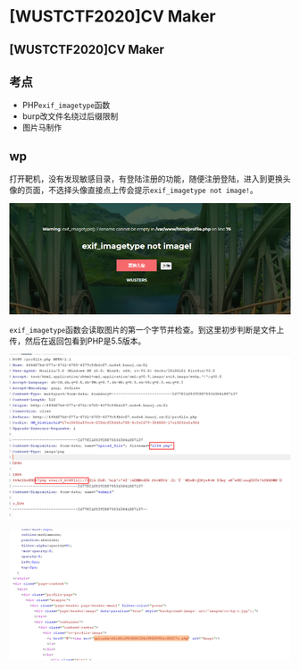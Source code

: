 # \[WUSTCTF2020]CV Maker

## \[WUSTCTF2020]CV Maker

## 考点

* PHP`exif_imagetype`函数
* burp改文件名绕过后缀限制
* 图片马制作

## wp

打开靶机，没有发现敏感目录，有登陆注册的功能，随便注册登陆，进入到更换头像的页面，不选择头像直接点上传会提示`exif_imagetype not image!`。

![](<../.gitbook/assets/image (8) (1).png>)

`exif_imagetype`函数会读取图片的第一个字节并检查。到这里初步判断是文件上传，然后在返回包看到PHP是5.5版本。

![](<../.gitbook/assets/image (27) (1) (1) (1).png>)

![](<../.gitbook/assets/image (17) (1) (1).png>)
